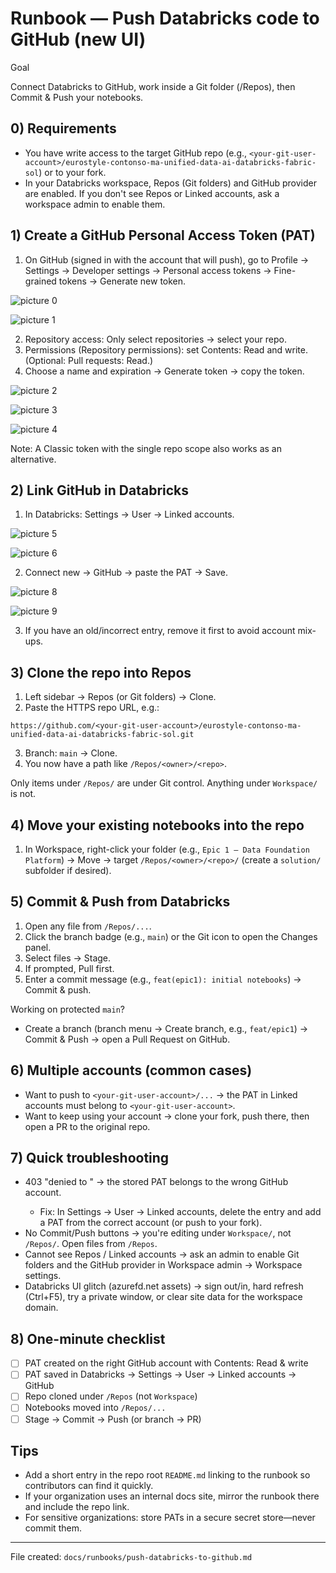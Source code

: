 # Runbook — Push Databricks code to GitHub (new UI)

Goal

Connect Databricks to GitHub, work inside a Git folder (/Repos), then Commit & Push your notebooks.

## 0) Requirements

- You have write access to the target GitHub repo (e.g., `<your-git-user-account>/eurostyle-contonso-ma-unified-data-ai-databricks-fabric-sol`) or to your fork.
- In your Databricks workspace, Repos (Git folders) and GitHub provider are enabled. If you don't see Repos or Linked accounts, ask a workspace admin to enable them.

## 1) Create a GitHub Personal Access Token (PAT)

1. On GitHub (signed in with the account that will push), go to Profile → Settings → Developer settings → Personal access tokens → Fine-grained tokens → Generate new token.

![picture 0](../../images/dc627375f53cdbbd973c77d3368b1482ecbd752b85124d896d45a39d4b043450.png)  

![picture 1](../../images/906f832fba17addabcc95ebac21cb85d5308a79ad14bf4ce627ddf24e26a0b0f.png)  


2. Repository access: Only select repositories → select your repo.
3. Permissions (Repository permissions): set Contents: Read and write. (Optional: Pull requests: Read.)
4. Choose a name and expiration → Generate token → copy the token.
   
![picture 2](../../images/b6bedb7750e707b3186c0d26b3ba009516e0d9dd6b603b146e8112ef3471c7ab.png)  

![picture 3](../../images/6dc84d8bcfcc6d229e501dc70cf1c9ca1eadd5413ccddd697de4cbf1177fcd8b.png)  

![picture 4](../../images/02078cd338ff0e59e42500050a9d1a0c8863ed36d167933ae7f88c17d5f4508f.png)  



Note: A Classic token with the single repo scope also works as an alternative.

## 2) Link GitHub in Databricks

1. In Databricks: Settings → User → Linked accounts.

![picture 5](../../images/4565445d27d255f8fa7820a4538cac4667157abe968d3183f522e0d4444e9dd7.png)  

![picture 6](../../images/4a41cc1fefc4cba40f557820b3eead8e5affff4b14b252745dca06c334bb8508.png)  


2. Connect new → GitHub → paste the PAT → Save.

![picture 8](../../images/c94a1b885b2fb5bad5594f2771a974c0be9fc4a6762e56570d53115bad1db7c7.png)  

![picture 9](../../images/d8ee35482d51f2f211e4f13f3e4d97555a382dbae600e3ab5e21ae16749b5b40.png)  


3. If you have an old/incorrect entry, remove it first to avoid account mix-ups.

## 3) Clone the repo into Repos

1. Left sidebar → Repos (or Git folders) → Clone.
2. Paste the HTTPS repo URL, e.g.:

```
https://github.com/<your-git-user-account>/eurostyle-contonso-ma-unified-data-ai-databricks-fabric-sol.git
```

3. Branch: `main` → Clone.
4. You now have a path like `/Repos/<owner>/<repo>`.

Only items under `/Repos/` are under Git control. Anything under `Workspace/` is not.

## 4) Move your existing notebooks into the repo

1. In Workspace, right-click your folder (e.g., `Epic 1 – Data Foundation Platform`) → Move → target `/Repos/<owner>/<repo>/` (create a `solution/` subfolder if desired).

## 5) Commit & Push from Databricks

1. Open any file from `/Repos/...`.
2. Click the branch badge (e.g., `main`) or the Git icon to open the Changes panel.
3. Select files → Stage.
4. If prompted, Pull first.
5. Enter a commit message (e.g., `feat(epic1): initial notebooks`) → Commit & push.

Working on protected `main`?

- Create a branch (branch menu → Create branch, e.g., `feat/epic1`) → Commit & Push → open a Pull Request on GitHub.

## 6) Multiple accounts (common cases)

- Want to push to `<your-git-user-account>/...` → the PAT in Linked accounts must belong to `<your-git-user-account>`.
- Want to keep using your account → clone your fork, push there, then open a PR to the original repo.

## 7) Quick troubleshooting

- 403 "denied to <username>" → the stored PAT belongs to the wrong GitHub account.
  - Fix: In Settings → User → Linked accounts, delete the entry and add a PAT from the correct account (or push to your fork).
- No Commit/Push buttons → you're editing under `Workspace/`, not `/Repos/`. Open files from `/Repos`.
- Cannot see Repos / Linked accounts → ask an admin to enable Git folders and the GitHub provider in Workspace admin → Workspace settings.
- Databricks UI glitch (azurefd.net assets) → sign out/in, hard refresh (Ctrl+F5), try a private window, or clear site data for the workspace domain.

## 8) One-minute checklist

- [ ] PAT created on the right GitHub account with Contents: Read & write
- [ ] PAT saved in Databricks → Settings → User → Linked accounts → GitHub
- [ ] Repo cloned under `/Repos` (not `Workspace`)
- [ ] Notebooks moved into `/Repos/...`
- [ ] Stage → Commit → Push (or branch → PR)

## Tips

- Add a short entry in the repo root `README.md` linking to the runbook so contributors can find it quickly.
- If your organization uses an internal docs site, mirror the runbook there and include the repo link.
- For sensitive organizations: store PATs in a secure secret store—never commit them.

---

File created: `docs/runbooks/push-databricks-to-github.md`
